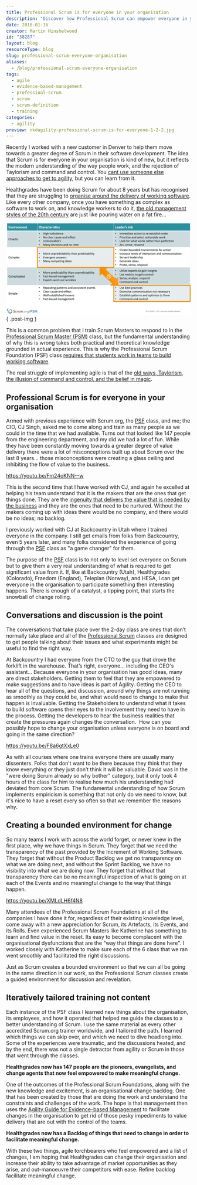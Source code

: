 ```yaml
---
title: Professional Scrum is for everyone in your organisation
description: "Discover how Professional Scrum can empower everyone in your organization to enhance collaboration, drive value, and embrace agile transformation."
date: 2018-01-16
creator: Martin Hinshelwood
id: "38287"
layout: blog
resourceType: blog
slug: professional-scrum-everyone-organisation
aliases:
  - /blog/professional-scrum-everyone-organisation
tags:
  - agile
  - evidence-based-management
  - professioal-scrum
  - scrum
  - scrum-definition
  - training
categories:
  - agility
preview: nkdagility-professional-scrum-is-for-everyone-1-2-2.jpg
---
```


Recently I worked with a new customer in Denver to help them move towards a greater degree of Scrum in their software development. The idea that Scrum is for everyone in your organisation is kind of new, but it reflects the modern understanding of the way people work, and the rejection of Taylorism and command and control. You [cant use someone else approaches to get to agility](https://nkdagility.com/organisational-change-create-path/), but you can learn from it.

Healthgrades have been doing Scrum for about 8 years but has recognised that they are struggling to [organise around the delivery of working software](https://nkdagility.com/professional-scrum-teams-build-software-works/). Like every other company, once you have something as complex as software to work on, and knowledge workers to do it, [the old management styles of the 20th century](https://nkdagility.com/professional-organisational-change-ghana-police-service/) are just like pouring water on a fat fire…

![image](images/image-1-1.png "image")
{ .post-img }

This is a common problem that I train Scrum Masters to respond to in the [Professional Scrum Master (PSM)](https://nkdagility.com/training/courses/professional-scrum-foundations/) class, but the fundamental understanding of why this is wrong takes both practical and theoretical knowledge grounded in actual experience. This is why the Professional Scrum Foundation (PSF) class [requires that students work in teams to build working software](https://nkdagility.com/professional-scrum-training-ghana-police-service/).

The real struggle of implementing agile is that of the [old ways, Taylorism, the illusion of command and control, and the belief in magic](https://nkdagility.com/professional-organisational-change-ghana-police-service/).

## Professional Scrum is for everyone in your organisation

Armed with previous experience with Scrum.org, the [PSF](https://nkdagility.com/training/courses/professional-scrum-foundations/) class, and me; the CIO, CJ Singh, asked me to come along and train as many people as we could in the time that we had available. Turns out that looked like 147 people from the engineering department, and my did we had a lot of fun. While they have been constantly moving towards a greater degree of value delivery there were a lot of misconceptions built up about Scrum over the last 8 years… those misconceptions were creating a glass ceiling and inhibiting the flow of value to the business.

https://youtu.be/Fm24oKNN--w

This is the second time that I have worked with CJ, and again he excelled at helping his team understand that it is the makers that are the ones that get things done. They are the [ingenuity that delivers the value that is needed by the business](https://nkdagility.com/backlog-not-refined-wrong/) and they are the ones that need to be nurtured. Without the makers coming up with ideas there would be no company, and there would be no ideas; no backlog.

I previously worked with CJ at Backcountry in Utah where I trained everyone in the company. I still get emails from folks from Backcountry, even 5 years later, and many folks considered the experience of going through the [PSF](https://nkdagility.com/training/courses/professional-scrum-foundations/) class as "a game changer" for them.

The purpose of the [PSF](https://nkdagility.com/training/courses/professional-scrum-foundations/) class is to not only to level set everyone on Scrum but to give them a very real understanding of what is required to get significant value from it. If, like at Backcountry (Utah), Healthgrades (Colorado), Fraedom (England), Teleplan (Norway), and HESA, I can get everyone in the organisation to participate something then interesting happens. There is enough of a catalyst, a tipping point, that starts the snowball of change rolling.

## Conversations and discussion is the point

The conversations that take place over the 2-day class are ones that don’t normally take place and all of the [Professional Scrum](https://nkdagility.com/training/scrum-training/) classes are designed to get people talking about their issues and what experiments might be useful to find the right way.

At Backcountry I had everyone from the CTO to the guy that drove the forklift in the warehouse. That’s right, everyone… including the CEO's assistant… Because everyone in your organisation has good ideas, many are direct stakeholders. Getting them to feel that they are empowered to make suggestions and to have ideas is part of Agility. Getting the CEO to hear all of the questions, and discussion, around why things are not running as smoothly as they could be, and what would need to change to make that happen is invaluable. Getting the Stakeholders to understand what it takes to build software opens their eyes to the involvement they need to have in the process. Getting the developers to hear the business realities that create the pressures again changes the conversation.  How can you possibly hope to change your organisation unless everyone is on board and going in the same direction?

https://youtu.be/F8a6gtXxLe0

As with all courses where one trains everyone there are usually many dissenters. Folks that don’t want to be there because they think that they know everything or they just don’t think it will be valuable. David was in the "were doing Scrum already so why bother" category, but it only took 4 hours of the class for him to realise how much his understanding had deviated from core Scrum. The fundamental understanding of how Scrum implements empiricism is something that not only do we need to know, but it's nice to have a reset every so often so that we remember the reasons why.

## Creating a bounded environment for change

So many teams I work with across the world forget, or never knew in the first place, why we have things in Scrum. They forget that we need the transparency of the past provided by the Increment of Working Software. They forget that without the Product Backlog we get no transparency on what we are doing next, and without the Sprint Backlog, we have no visibility into what we are doing now. They forget that without that transparency there can be no meaningful inspection of what is going on at each of the Events and no meaningful change to the way that things happen.

https://youtu.be/XMLdLH6f4N8

Many attendees of the Professional Scrum Foundations at all of the companies I have done it for, regardless of their existing knowledge level, come away with a new appreciation for Scrum, its Artefacts, its Events, and its Rolls. Even experienced Scrum Masters like Katherine has something to learn and find value in the reset. Its easy to become complacent with the organisational dysfunctions that are the "way that things are done here". I worked closely with Katherine to make sure each of the 6 class that we ran went smoothly and facilitated the right discussions.

Just as Scrum creates a bounded environment so that we can all be going in the same direction in our work, so the Professional Scrum classes create a guided environment for discussion and revelation.

## Iteratively tailored training not content

Each instance of the PSF class I learned new things about the organisation, its employees, and how it operated that helped me guide the classes to a better understanding of Scrum. I use the same material as every other accredited Scrum.org trainer worldwide, and I tailored the path. I learned which things we can skip over, and which we need to dive headlong into. Some of the experiences were traumatic, and the discussions heated, and by the end, there was not a single detractor from agility or Scrum in those that went through the classes.

**Healthgrades now has 147 people are the pioneers, evangelists, and change agents that now feel empowered to make meaningful change.**

One of the outcomes of the Professional Scrum Foundations, along with the new knowledge and excitement, is an organisational change backlog. One that has been created by those that are doing the work and understand the constraints and challenges of the work. The hope is that management then uses the [Agility Guide for Evidence-based Management](https://www.scrum.org/resources/agility-guide-evidence-based-change) to facilitate changes in the organisation to get rid of those pesky impediments to value delivery that are out with the control of the teams.

**Healthgrades now has a Backlog of things that need to change in order to facilitate meaningful change.**

With these two things, agile torchbearers who feel empowered and a list of changes, I am hoping that Healthgrades can change their organisation and increase their ability to take advantage of market opportunities as they arise, and out-manoeuvre their competitors with ease. Refine backlog facilitate meaningful change.

